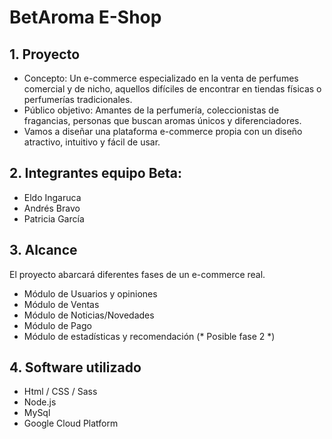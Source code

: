 # BetAroma E-Shop

## 1. Proyecto 
   - Concepto: Un e-commerce especializado en la venta de perfumes comercial y de nicho, aquellos difíciles de encontrar en tiendas físicas o perfumerías tradicionales.
   - Público objetivo: Amantes de la perfumería, coleccionistas de fragancias, personas que buscan aromas únicos y diferenciadores.
   - Vamos a diseñar una plataforma e-commerce propia con un diseño atractivo, intuitivo y fácil de usar.
   
## 2. Integrantes equipo Beta:
   - Eldo Ingaruca
   - Andrés Bravo
   - Patricia García

## 3. Alcance
   El proyecto abarcará diferentes fases de un e-commerce real.
   - Módulo de Usuarios y opiniones
   - Módulo de Ventas
   - Módulo de Noticias/Novedades
   - Módulo de Pago
   - Módulo de estadísticas y recomendación (* Posible fase 2 *)

## 4. Software utilizado
   - Html / CSS / Sass
   - Node.js 
   - MySql
   - Google Cloud Platform
